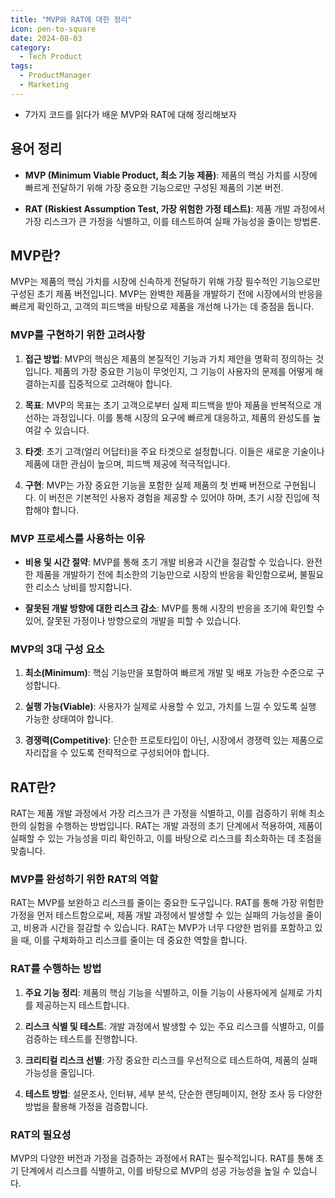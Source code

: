 ```yaml
---
title: "MVP와 RAT에 대한 정리"
icon: pen-to-square
date: 2024-08-03
category:
  - Tech Product
tags:
  - ProductManager
  - Marketing
---
```

- 7가지 코드를 읽다가 배운 MVP와 RAT에 대해 정리해보자
<!-- more -->
## 용어 정리

- **MVP (Minimum Viable Product, 최소 기능 제품)**: 제품의 핵심 가치를 시장에 빠르게 전달하기 위해 가장 중요한 기능으로만 구성된 제품의 기본 버전.

- **RAT (Riskiest Assumption Test, 가장 위험한 가정 테스트)**: 제품 개발 과정에서 가장 리스크가 큰 가정을 식별하고, 이를 테스트하여 실패 가능성을 줄이는 방법론.

  

## MVP란?

MVP는 제품의 핵심 가치를 시장에 신속하게 전달하기 위해 가장 필수적인 기능으로만 구성된 초기 제품 버전입니다. MVP는 완벽한 제품을 개발하기 전에 시장에서의 반응을 빠르게 확인하고, 고객의 피드백을 바탕으로 제품을 개선해 나가는 데 중점을 둡니다.

  

### MVP를 구현하기 위한 고려사항

  

1. **접근 방법**: MVP의 핵심은 제품의 본질적인 기능과 가치 제안을 명확히 정의하는 것입니다. 제품의 가장 중요한 기능이 무엇인지, 그 기능이 사용자의 문제를 어떻게 해결하는지를 집중적으로 고려해야 합니다.

  

2. **목표**: MVP의 목표는 초기 고객으로부터 실제 피드백을 받아 제품을 반복적으로 개선하는 과정입니다. 이를 통해 시장의 요구에 빠르게 대응하고, 제품의 완성도를 높여갈 수 있습니다.

  

3. **타겟**: 초기 고객(얼리 어답터)을 주요 타겟으로 설정합니다. 이들은 새로운 기술이나 제품에 대한 관심이 높으며, 피드백 제공에 적극적입니다.

  

4. **구현**: MVP는 가장 중요한 기능을 포함한 실제 제품의 첫 번째 버전으로 구현됩니다. 이 버전은 기본적인 사용자 경험을 제공할 수 있어야 하며, 초기 시장 진입에 적합해야 합니다.

  

### MVP 프로세스를 사용하는 이유

  

- **비용 및 시간 절약**: MVP를 통해 초기 개발 비용과 시간을 절감할 수 있습니다. 완전한 제품을 개발하기 전에 최소한의 기능만으로 시장의 반응을 확인함으로써, 불필요한 리소스 낭비를 방지합니다.

  

- **잘못된 개발 방향에 대한 리스크 감소**: MVP를 통해 시장의 반응을 조기에 확인할 수 있어, 잘못된 가정이나 방향으로의 개발을 피할 수 있습니다.

  

### MVP의 3대 구성 요소

  

1. **최소(Minimum)**: 핵심 기능만을 포함하여 빠르게 개발 및 배포 가능한 수준으로 구성합니다.

2. **실행 가능(Viable)**: 사용자가 실제로 사용할 수 있고, 가치를 느낄 수 있도록 실행 가능한 상태여야 합니다.

3. **경쟁력(Competitive)**: 단순한 프로토타입이 아닌, 시장에서 경쟁력 있는 제품으로 자리잡을 수 있도록 전략적으로 구성되어야 합니다.

  

## RAT란?

  

RAT는 제품 개발 과정에서 가장 리스크가 큰 가정을 식별하고, 이를 검증하기 위해 최소한의 실험을 수행하는 방법입니다. RAT는 개발 과정의 초기 단계에서 적용하여, 제품이 실패할 수 있는 가능성을 미리 확인하고, 이를 바탕으로 리스크를 최소화하는 데 초점을 맞춥니다.

  

### MVP를 완성하기 위한 RAT의 역할

  

RAT는 MVP를 보완하고 리스크를 줄이는 중요한 도구입니다. RAT를 통해 가장 위험한 가정을 먼저 테스트함으로써, 제품 개발 과정에서 발생할 수 있는 실패의 가능성을 줄이고, 비용과 시간을 절감할 수 있습니다. RAT는 MVP가 너무 다양한 범위를 포함하고 있을 때, 이를 구체화하고 리스크를 줄이는 데 중요한 역할을 합니다.

  

### RAT를 수행하는 방법

  

1. **주요 기능 정리**: 제품의 핵심 기능을 식별하고, 이들 기능이 사용자에게 실제로 가치를 제공하는지 테스트합니다.

  

2. **리스크 식별 및 테스트**: 개발 과정에서 발생할 수 있는 주요 리스크를 식별하고, 이를 검증하는 테스트를 진행합니다.

  

3. **크리티컬 리스크 선별**: 가장 중요한 리스크를 우선적으로 테스트하여, 제품의 실패 가능성을 줄입니다.

  

4. **테스트 방법**: 설문조사, 인터뷰, 세부 분석, 단순한 랜딩페이지, 현장 조사 등 다양한 방법을 활용해 가정을 검증합니다.

  

### RAT의 필요성

  

MVP의 다양한 버전과 가정을 검증하는 과정에서 RAT는 필수적입니다. RAT를 통해 초기 단계에서 리스크를 식별하고, 이를 바탕으로 MVP의 성공 가능성을 높일 수 있습니다.